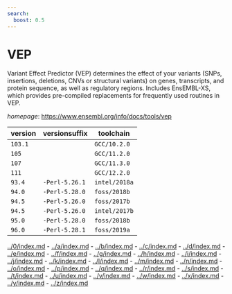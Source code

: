 ```yaml
---
search:
  boost: 0.5
---
```

# VEP

Variant Effect Predictor (VEP) determines the effect of your  variants (SNPs, insertions, deletions, CNVs or structural variants) on genes,  transcripts, and protein sequence, as well as regulatory regions.  Includes EnsEMBL-XS, which provides pre-compiled replacements for frequently  used routines in VEP.

*homepage*: <https://www.ensembl.org/info/docs/tools/vep>

version | versionsuffix | toolchain
--------|---------------|----------
``103.1`` |  | ``GCC/10.2.0``
``105`` |  | ``GCC/11.2.0``
``107`` |  | ``GCC/11.3.0``
``111`` |  | ``GCC/12.2.0``
``93.4`` | ``-Perl-5.26.1`` | ``intel/2018a``
``94.0`` | ``-Perl-5.28.0`` | ``foss/2018b``
``94.5`` | ``-Perl-5.26.0`` | ``foss/2017b``
``94.5`` | ``-Perl-5.26.0`` | ``intel/2017b``
``95.0`` | ``-Perl-5.28.0`` | ``foss/2018b``
``96.0`` | ``-Perl-5.28.1`` | ``foss/2019a``

[../0/index.md](0) - [../a/index.md](a) - [../b/index.md](b) - [../c/index.md](c) - [../d/index.md](d) - [../e/index.md](e) - [../f/index.md](f) - [../g/index.md](g) - [../h/index.md](h) - [../i/index.md](i) - [../j/index.md](j) - [../k/index.md](k) - [../l/index.md](l) - [../m/index.md](m) - [../n/index.md](n) - [../o/index.md](o) - [../p/index.md](p) - [../q/index.md](q) - [../r/index.md](r) - [../s/index.md](s) - [../t/index.md](t) - [../u/index.md](u) - [../v/index.md](v) - [../w/index.md](w) - [../x/index.md](x) - [../y/index.md](y) - [../z/index.md](z)

